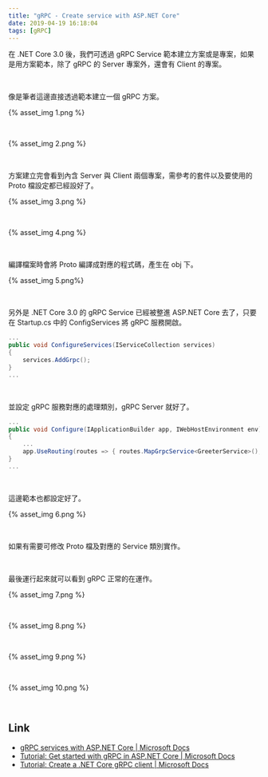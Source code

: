 ```yaml
---
title: "gRPC - Create service with ASP.NET Core"
date: 2019-04-19 16:18:04
tags: [gRPC]
---
```


在 .NET Core 3.0 後，我們可透過 gRPC Service 範本建立方案或是專案，如果是用方案範本，除了 gRPC 的 Server 專案外，還會有 Client 的專案。  

<!-- More -->

<br/>


像是筆者這邊直接透過範本建立一個 gRPC 方案。  

{% asset_img 1.png %}

<br/>


{% asset_img 2.png %}

<br/>


方案建立完會看到內含 Server 與 Client 兩個專案，需參考的套件以及要使用的 Proto 檔設定都已經設好了。  

{% asset_img 3.png %}

<br/>


{% asset_img 4.png %}

<br/>


編譯檔案時會將 Proto 編譯成對應的程式碼，產生在 obj 下。  

{% asset_img 5.png%}

<br/>


另外是 .NET Core 3.0 的 gRPC Service 已經被整進 ASP.NET Core 去了，只要在 Startup.cs 中的 ConfigServices 將 gRPC 服務開啟。  

```C#
...
public void ConfigureServices(IServiceCollection services)
{
    services.AddGrpc();
}
...
```

<br/>


並設定 gRPC 服務對應的處理類別，gRPC Server 就好了。

```C#
...
public void Configure(IApplicationBuilder app, IWebHostEnvironment env)
{
    ...
    app.UseRouting(routes => { routes.MapGrpcService<GreeterService>(); });
}
...
```

<br/>


這邊範本也都設定好了。  

{% asset_img 6.png %}

<br/>


如果有需要可修改 Proto 檔及對應的 Service 類別實作。  

<br/>


最後運行起來就可以看到 gRPC 正常的在運作。  

{% asset_img 7.png %}

<br/>


{% asset_img 8.png %}

<br/>


{% asset_img 9.png %}

<br/>


{% asset_img 10.png %}

<br/>


Link
----
* [gRPC services with ASP.NET Core | Microsoft Docs](https://docs.microsoft.com/en-us/aspnet/core/grpc/aspnetcore?view=aspnetcore-3.0&tabs=visual-studio)
* [Tutorial: Get started with gRPC in ASP.NET Core | Microsoft Docs](https://docs.microsoft.com/en-us/aspnet/core/tutorials/grpc/grpc-start?view=aspnetcore-3.0&tabs=visual-studio)
* [Tutorial: Create a .NET Core gRPC client | Microsoft Docs](https://docs.microsoft.com/en-us/aspnet/core/tutorials/grpc/grpc-client?view=aspnetcore-3.0&tabs=visual-studio)
